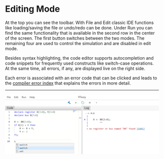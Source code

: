 # Editing Mode

At the top you can see the toolbar. With File and Edit classic IDE functions like loading/saving the file or undo/redo can be done. Under Run you can find the same functionality that is available in the second row in the center of the screen. The first button switches between the two modes. The remaining four are used to control the simulation and are disabled in edit mode.

Besides syntax highlighting, the code editor supports autocompletion and code snippets for frequently used constructs like switch-case operations. At the same time, all errors, if any, are displayed live on the right side.

Each error is associated with an error code that can be clicked and leads to the [compiler error index](../../compiler-error-index/errors.md) that explains the errors in more detail.

---

![The RTeasy-Online IDE in the editing mode.](../../images/ide-editing-mode.png)
